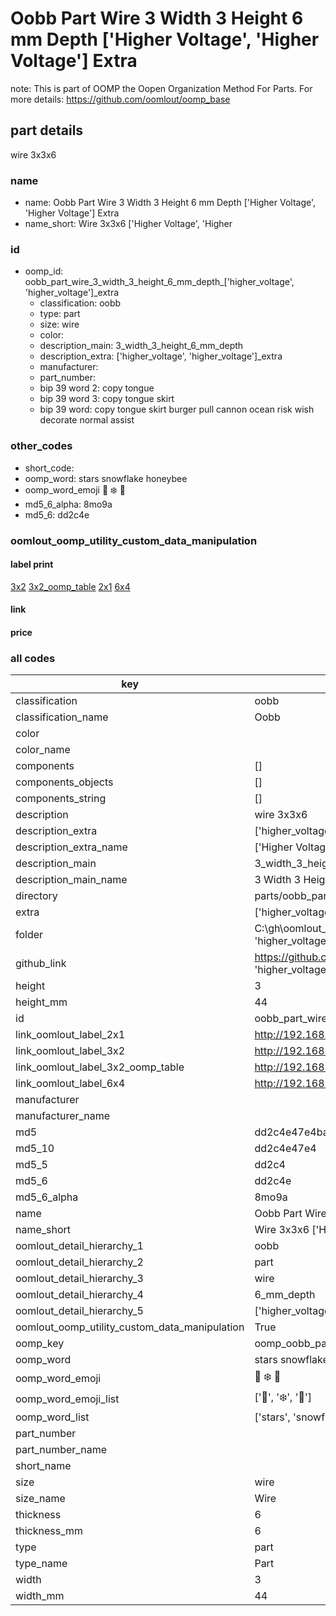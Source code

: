 # Oobb Part Wire 3 Width 3 Height 6 mm Depth ['Higher Voltage', 'Higher Voltage'] Extra  

note: This is part of OOMP the Oopen Organization Method For Parts. For more details: https://github.com/oomlout/oomp_base

##  part details
  



wire 3x3x6



### name
* name: Oobb Part Wire 3 Width 3 Height 6 mm Depth ['Higher Voltage', 'Higher Voltage'] Extra
* name_short: Wire 3x3x6 ['Higher Voltage', 'Higher
### id
* oomp_id: oobb_part_wire_3_width_3_height_6_mm_depth_['higher_voltage', 'higher_voltage']_extra
  * classification: oobb
  * type: part
  * size: wire
  * color: 
  * description_main: 3_width_3_height_6_mm_depth
  * description_extra: ['higher_voltage', 'higher_voltage']_extra
  * manufacturer: 
  * part_number: 
  * bip 39 word 2: copy tongue
  * bip 39 word 3: copy tongue skirt
  * bip 39 word: copy tongue skirt burger pull cannon ocean risk wish decorate normal assist

### other_codes
* short_code: 
* oomp_word: stars snowflake honeybee
* oomp_word_emoji :stars: :snowflake: :honeybee:
* md5_6_alpha: 8mo9a
* md5_6: dd2c4e






### oomlout_oomp_utility_custom_data_manipulation
#### label print
[3x2](http://192.168.1.245:1112/?label=oomp%208mo9a)
[3x2_oomp_table](http://192.168.1.108:1112/?label=oomp%208mo9a)
[2x1](http://192.168.1.242:1112/?label=oomp%208mo9a)
[6x4](http://192.168.1.55:1112/?label=oomp%208mo9a)    

#### link

                              

#### price







### all codes 
| key | value |  
| --- | --- |  
| classification | oobb |  
| classification_name | Oobb |  
| color |  |  
| color_name |  |  
| components | [] |  
| components_objects | [] |  
| components_string | [] |  
| description | wire 3x3x6 |  
| description_extra | ['higher_voltage', 'higher_voltage']_extra |  
| description_extra_name | ['Higher Voltage', 'Higher Voltage'] Extra |  
| description_main | 3_width_3_height_6_mm_depth |  
| description_main_name | 3 Width 3 Height 6 mm Depth |  
| directory | parts/oobb_part_wire_3_width_3_height_6_mm_depth_['higher_voltage', 'higher_voltage']_extra |  
| extra | ['higher_voltage', 'higher_voltage'] |  
| folder | C:\gh\oomlout_oobb_version_4_generated_parts\things\oobb_part_wire_3_width_3_height_6_mm_depth_['higher_voltage', 'higher_voltage']_extra |  
| github_link | https://github.com/oomlout/oomlout_oomp_part_src/tree/main/parts/oobb_part_wire_3_width_3_height_6_mm_depth_['higher_voltage', 'higher_voltage']_extra |  
| height | 3 |  
| height_mm | 44 |  
| id | oobb_part_wire_3_width_3_height_6_mm_depth_['higher_voltage', 'higher_voltage']_extra |  
| link_oomlout_label_2x1 | http://192.168.1.242:1112/?label=oomp%208mo9a |  
| link_oomlout_label_3x2 | http://192.168.1.245:1112/?label=oomp%208mo9a |  
| link_oomlout_label_3x2_oomp_table | http://192.168.1.108:1112/?label=oomp%208mo9a |  
| link_oomlout_label_6x4 | http://192.168.1.55:1112/?label=oomp%208mo9a |  
| manufacturer |  |  
| manufacturer_name |  |  
| md5 | dd2c4e47e4ba731c85d6a1eb95791980 |  
| md5_10 | dd2c4e47e4 |  
| md5_5 | dd2c4 |  
| md5_6 | dd2c4e |  
| md5_6_alpha | 8mo9a |  
| name | Oobb Part Wire 3 Width 3 Height 6 mm Depth ['Higher Voltage', 'Higher Voltage'] Extra |  
| name_short | Wire 3x3x6 ['Higher Voltage', 'Higher |  
| oomlout_detail_hierarchy_1 | oobb |  
| oomlout_detail_hierarchy_2 | part |  
| oomlout_detail_hierarchy_3 | wire |  
| oomlout_detail_hierarchy_4 | 6_mm_depth |  
| oomlout_detail_hierarchy_5 | ['higher_voltage', 'higher_voltage']_extra |  
| oomlout_oomp_utility_custom_data_manipulation | True |  
| oomp_key | oomp_oobb_part_wire_3_width_3_height_6_mm_depth_['higher_voltage', 'higher_voltage']_extra |  
| oomp_word | stars snowflake honeybee |  
| oomp_word_emoji | :stars: :snowflake: :honeybee: |  
| oomp_word_emoji_list | [':stars:', ':snowflake:', ':honeybee:'] |  
| oomp_word_list | ['stars', 'snowflake', 'honeybee'] |  
| part_number |  |  
| part_number_name |  |  
| short_name |  |  
| size | wire |  
| size_name | Wire |  
| thickness | 6 |  
| thickness_mm | 6 |  
| type | part |  
| type_name | Part |  
| width | 3 |  
| width_mm | 44 |  

